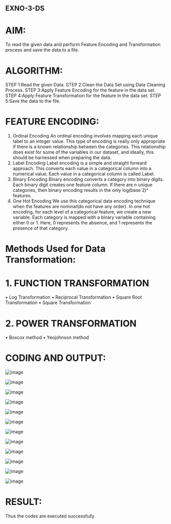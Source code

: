 ## EXNO-3-DS

# AIM:
To read the given data and perform Feature Encoding and Transformation process and save the data to a file.

# ALGORITHM:
STEP 1:Read the given Data.
STEP 2:Clean the Data Set using Data Cleaning Process.
STEP 3:Apply Feature Encoding for the feature in the data set.
STEP 4:Apply Feature Transformation for the feature in the data set.
STEP 5:Save the data to the file.

# FEATURE ENCODING:
1. Ordinal Encoding
An ordinal encoding involves mapping each unique label to an integer value. This type of encoding is really only appropriate if there is a known relationship between the categories. This relationship does exist for some of the variables in our dataset, and ideally, this should be harnessed when preparing the data.
2. Label Encoding
Label encoding is a simple and straight forward approach. This converts each value in a categorical column into a numerical value. Each value in a categorical column is called Label.
3. Binary Encoding
Binary encoding converts a category into binary digits. Each binary digit creates one feature column. If there are n unique categories, then binary encoding results in the only log(base 2)ⁿ features.
4. One Hot Encoding
We use this categorical data encoding technique when the features are nominal(do not have any order). In one hot encoding, for each level of a categorical feature, we create a new variable. Each category is mapped with a binary variable containing either 0 or 1. Here, 0 represents the absence, and 1 represents the presence of that category.

# Methods Used for Data Transformation:
  # 1. FUNCTION TRANSFORMATION
• Log Transformation
• Reciprocal Transformation
• Square Root Transformation
• Square Transformation
  # 2. POWER TRANSFORMATION
• Boxcox method
• Yeojohnson method

# CODING AND OUTPUT:
![image](https://github.com/Iswarya0580/EXNO-3-DS/assets/149989171/ea1c0ee7-1d9f-4c03-a50b-2224c0003156)

![image](https://github.com/Iswarya0580/EXNO-3-DS/assets/149989171/811b7764-c7ae-4a2d-a74d-f98fbacd49b9)

![image](https://github.com/Iswarya0580/EXNO-3-DS/assets/149989171/b80b54ac-5d50-45ad-93d9-03c0cff10b8a)

![image](https://github.com/Iswarya0580/EXNO-3-DS/assets/149989171/3eacbe74-e015-48c9-9ac9-947ef3eeee7b)

![image](https://github.com/Iswarya0580/EXNO-3-DS/assets/149989171/e6ae2e90-81f1-4f76-bf55-9213741978a5)

![image](https://github.com/Iswarya0580/EXNO-3-DS/assets/149989171/3451c776-e134-4010-9b85-2a8d314ed94e)

![image](https://github.com/Iswarya0580/EXNO-3-DS/assets/149989171/afce3b43-7fd1-410d-ae3f-1345a214ce85)

![image](https://github.com/Iswarya0580/EXNO-3-DS/assets/149989171/887717df-6cef-4d8b-9f6c-55c08a9c2535)

![image](https://github.com/Iswarya0580/EXNO-3-DS/assets/149989171/0565cfdf-500c-4472-a34b-376f7d69aa22)

![image](https://github.com/Iswarya0580/EXNO-3-DS/assets/149989171/d0191853-ff75-451b-a7eb-608d85c08aa5)

![image](https://github.com/Iswarya0580/EXNO-3-DS/assets/149989171/57703332-57fe-4b0a-b790-f40f27f0bf28)

![image](https://github.com/Iswarya0580/EXNO-3-DS/assets/149989171/8fce0e42-ff59-40f9-9261-33198101f795)

# RESULT:
Thus the codes are executed successfully.

       
